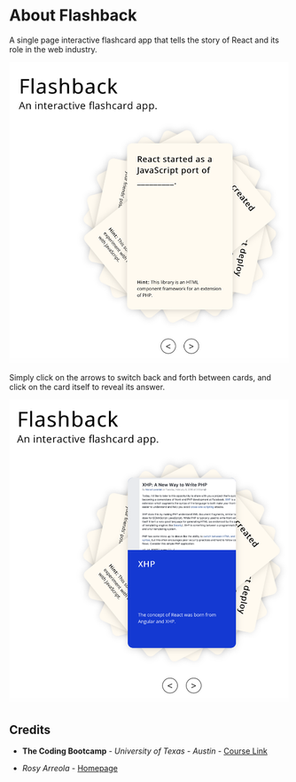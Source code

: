 # About Flashback

A single page interactive flashcard app that tells the story of React and its role in the web industry.

![Home1](images/fb1.png)

Simply click on the arrows to switch back and forth between cards, and click on the card itself to reveal its answer. 

![Home2](images/fb2.png)

## Credits

* **The Coding Bootcamp** - *University of Texas - Austin* - [Course Link](https://techbootcamps.utexas.edu/coding/online/landing/?tc_ver=1&s=Google-Brand&pkw=ut%20austin%20coding%20bootcamp&pcrid=397231697230&pmt=e&utm_source=google&utm_medium=cpc&utm_campaign=GGL%7CUT-Austin%7CSEM%7CCODING%7C-%7CONL%7CTIER-1%7CALL%7CBRD%7CEXACT%7CCore%7CBootcamp&utm_term=ut%20austin%20coding%20bootcamp&utm_content=397231697230&s=google&k=ut%20austin%20coding%20bootcamp&gclid=EAIaIQobChMI16eEysjL5wIVh5OzCh03vAWNEAAYASAAEgKc8PD_BwE&gclsrc=aw.ds)

* *Rosy Arreola* - [Homepage](https://rosyarreola.netlify.com/)
